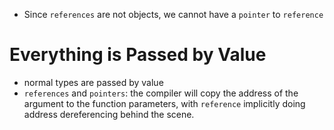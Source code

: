 - Since `references`  are not objects, we cannot have a `pointer` to `reference`
# Everything is Passed by Value
- normal types are passed by value
- `references` and `pointers`: the compiler will copy the address of the argument to the function parameters, with `reference` implicitly doing address dereferencing behind the scene.